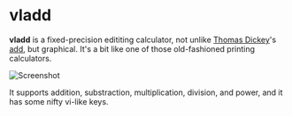 # vladd

**vladd** is a fixed-precision edititing calculator, not unlike [Thomas
Dickey](http://invisibile-island.net)'s [add](http://invisible-island.net/add/),
but graphical. It's a bit like one of those old-fashioned printing calculators.

![Screenshot](http://i.imgur.com/kRN5m.png)

It supports addition, substraction, multiplication, division, and power, and it
has some nifty vi-like keys.
